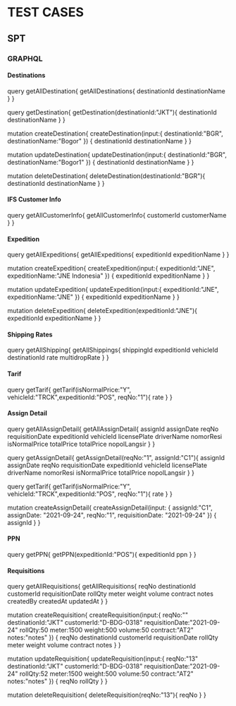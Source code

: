 # TEST CASES

## SPT

### GRAPHQL

#### **Destinations**

query getAllDestination{
  getAllDestinations{
    destinationId
    destinationName
  }
}

query getDestination{
  getDestination(destinationId:"JKT"){
    destinationId
    destinationName
  }
}

mutation createDestination{
  createDestination(input:{
    destinationId:"BGR",
    destinationName:"Bogor"
  })
  {
    destinationId
    destinationName
  }
}

mutation updateDestination{
  updateDestination(input:{
    destinationId:"BGR",
    destinationName:"Bogor1"
  })
  {
    destinationId
    destinationName
  }
}

mutation deleteDestination{
  deleteDestination(destinationId:"BGR"){
    destinationId
    destinationName
  }
}

#### **IFS Customer Info**

query getAllCustomerInfo{
  getAllCustomerInfo{
    customerId
    customerName
  }
}

#### **Expedition**

query getAllExpeditions{
  getAllExpeditions{
    expeditionId
    expeditionName
  }
}

mutation createExpedition{
  createExpedition(input:{
    expeditionId:"JNE",
    expeditionName:"JNE Indonesia"
  })
  {
    expeditionId
    expeditionName
  }
}

mutation updateExpedition{
  updateExpedition(input:{
    expeditionId:"JNE",
    expeditionName:"JNE"
  })
  {
    expeditionId
    expeditionName
  }
}

mutation deleteExpedition{
  deleteExpedition(expeditionId:"JNE"){
    expeditionId
    expeditionName
  }
}

#### **Shipping Rates**

query getAllShipping{
  getAllShippings{
    shippingId
    expeditionId
    vehicleId
    destinationId
    rate
    multidropRate
  }
}


#### **Tarif**

query getTarif{
  getTarif(isNormalPrice:"Y", vehicleId:"TRCK",expeditionId:"POS", reqNo:"1"){
    rate
  }
}

#### **Assign Detail**

query getAllAssignDetail{
  getAllAssignDetail{
    assignId
    assignDate
    reqNo
    requisitionDate
    expeditionId
    vehicleId
    licensePlate
    driverName
    nomorResi
    isNormalPrice
    totalPrice
    totalPrice
    nopolLangsir
  }
}

query getAssignDetail{
  getAssignDetail(reqNo:"1", assignId:"C1"){
    assignId
    assignDate
    reqNo
    requisitionDate
    expeditionId
    vehicleId
    licensePlate
    driverName
    nomorResi
    isNormalPrice
    totalPrice
    nopolLangsir
  }
}

query getTarif{
  getTarif(isNormalPrice:"Y", vehicleId:"TRCK",expeditionId:"POS", reqNo:"1"){
    rate
  }
}

mutation createAssignDetail{
  createAssignDetail(input: {
    assignId:"C1",
    assignDate: "2021-09-24",
    reqNo:"1",
    requisitionDate: "2021-09-24"
  })
  {
    assignId
  }
}

#### **PPN**

query getPPN{
  getPPN(expeditionId:"POS"){
    expeditionId
    ppn
  }
}

#### **Requisitions**

query getAllRequisitions{
  getAllRequisitions{
    reqNo
    destinationId
    customerId
    requisitionDate
    rollQty
    meter
    weight
    volume
    contract
    notes
    createdBy
    createdAt
    updatedAt
  }
}

mutation createRequisition{
  createRequisition(input:{
    reqNo:""
    destinationId:"JKT"
    customerId:"D-BDG-0318"
    requisitionDate:"2021-09-24"
    rollQty:50
    meter:1500
    weight:500
    volume:50
    contract:"AT2"
    notes:"notes"
  })
  {
    reqNo
    destinationId
    customerId
    requisitionDate
    rollQty
    meter
    weight
    volume
    contract
    notes
  }
}

mutation updateRequisition{
  updateRequisition(input:{
    reqNo:"13"
    destinationId:"JKT"
    customerId:"D-BDG-0318"
    requisitionDate:"2021-09-24"
    rollQty:52
    meter:1500
    weight:500
    volume:50
    contract:"AT2"
    notes:"notes"
  })
  {
    reqNo
    rollQty
  }
}

mutation deleteRequisition{
  deleteRequisition(reqNo:"13"){
    reqNo
  }
}


